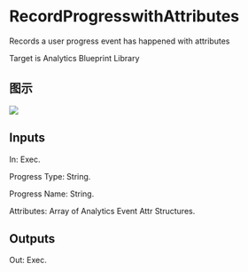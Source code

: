 # RecordProgresswithAttributes

Records a user progress event has happened with attributes

Target is Analytics Blueprint Library

## 图示

![]($-20221218-17490758.png)

## Inputs

In: Exec.

Progress Type: String.

Progress Name: String.

Attributes: Array of Analytics Event Attr Structures.  

## Outputs

Out: Exec.

